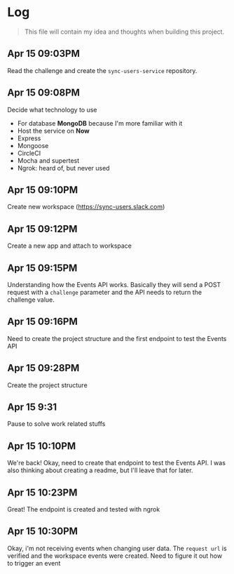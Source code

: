 # Log

> This file will contain my idea and thoughts when building this project.

## Apr 15 09:03PM

Read the challenge and create the `sync-users-service` repository.

## Apr 15 09:08PM

Decide what technology to use

- For database **MongoDB** because I'm more familiar with it
- Host the service on **Now**
- Express
- Mongoose
- CircleCI
- Mocha and supertest
- Ngrok: heard of, but never used

## Apr 15 09:10PM

Create new workspace (https://sync-users.slack.com)

## Apr 15 09:12PM

Create a new app and attach to workspace

## Apr 15 09:15PM

Understanding how the Events API works. Basically they will send a POST request with a `challenge` parameter and the API needs to return the challenge value.

## Apr 15 09:16PM

Need to create the project structure and the first endpoint to test the Events API

## Apr 15 09:28PM

Create the project structure

## Apr 15 9:31

Pause to solve work related stuffs

## Apr 15 10:10PM

We're back! Okay, need to create that endpoint to test the Events API. I was also thinking about creating a readme, but I'll leave that for later.

## Apr 15 10:23PM

Great! The endpoint is created and tested with ngrok

## Apr 15 10:30PM

Okay, i'm not receiving events when changing user data. The `request url` is verified and the workspace events were created. Need to figure it out how to trigger an event
